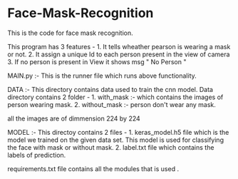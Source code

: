 # Face-Mask-Recognition
 This is the code for face mask recognition.
 
 This program has 3 features -
    1. It tells wheather pearson is wearing a mask or not.
    2. It assign a unique Id to each person present in the view of camera
    3. If no person is present in View it shows msg " No Person "
 
 MAIN.py :- This is the runner file which runs above functionality.
 
 DATA :- This directory contains data used to train the cnn model. Data directory contains 2 folder -
    1. with_mask :- which contains the images of person wearing mask.
    2. without_mask :- person don't  wear any mask.
    
 all the images are of dimmension 224 by 224
 
 MODEL :- This directoy contains 2 files -
    1. keras_model.h5 file which is the model we trained on the given data set. This model is used for classifying the face with mask or without mask.
    2. label.txt file which contains the labels of prediction.
    
 requirements.txt file contains all the modules that is used .  
  
 

